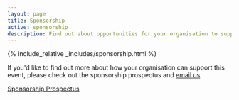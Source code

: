 ```yaml
---
layout: page
title: Sponsorship
active: sponsorship
description: Find out about opportunities for your organisation to support FOSS4G Perth.
---
```


{% include_relative _includes/sponsorship.html %}


If you'd like to find out more about how your organisation can support this event, please check out the sponsorship prospectus and <a href="mailto:perth-hub@foss4g-oceania.org?subject=sponsorship">email us</a>.

<div class="submit-button">
    <div class="button_wrapper center">
    <a href="{{site.baseurl}}/assets/img/sponsorship_prospectus/FOSS4G_2021_Sponsors.png" class="btn" target="_blank" rel="noreferrer">Sponsorship Prospectus</a>
    </div>
</div>
